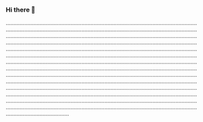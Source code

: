 ### Hi there 👋

.................................................................................................................................................................................................................................................................................................................................................................................................................................................................................................................................................................................................................................................................................................................................................................................................................................................................................................................................................................................................................................................................................................................................................................................................................................................................................................................................................................................................................................................................................................................................................................................................................................................................................................................................................................................................................................................